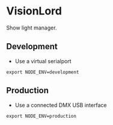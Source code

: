 # VisionLord

Show light manager.

## Development

* Use a virtual serialport

```
export NODE_ENV=development
```


## Production

* Use a connected DMX USB interface

```
export NODE_ENV=production
```
